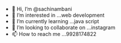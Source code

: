 - 👋 Hi, I’m @sachinambani
- 👀 I’m interested in ...web development
- 🌱 I’m currently learning ...java script
- 💞️ I’m looking to collaborate on ...instagram
- 📫 How to reach me ...9928174822

<!---
sachinambani/sachinambani is a ✨ special ✨ repository because its `README.md` (this file) appears on your GitHub profile.
You can click the Preview link to take a look at your changes.
--->
